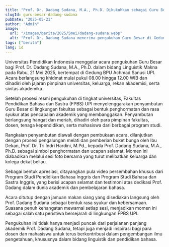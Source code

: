 ```yaml
---
title: "Prof. Dr. Dadang Sudana, M.A., Ph.D. Dikukuhkan sebagai Guru Besar dalam Bidang Linguistik Makna"
slugId: guru-besar-dadang-sudana
pubDate: "2025-05-21"
author: "Admin"
image:
  url: "/images/berita/2025/5mei/dadang-sudana.webp"
  alt: "Prof. Dr. Dadang Sudana menerima pengukuhan Guru Besar di Gedung BPU Achmad Sanusi UPI"
tags: ["berita"]
lang: id
---
```


Universitas Pendidikan Indonesia menggelar acara pengukuhan Guru Besar bagi Prof. Dr. Dadang Sudana, M.A., Ph.D. dalam bidang Linguistik Makna pada Rabu, 21 Mei 2025, bertempat di Gedung BPU Achmad Sanusi UPI. Acara berlangsung khidmat mulai pukul 08.00 hingga 12.00 WIB dan dihadiri oleh jajaran pimpinan universitas, keluarga, rekan akademisi, serta sivitas akademika.

Setelah prosesi resmi pengukuhan di tingkat universitas, Fakultas Pendidikan Bahasa dan Sastra (FPBS) UPI menyelenggarakan penyambutan Guru Besar di lingkungan fakultas sebagai bentuk penghormatan dan rasa syukur atas pencapaian akademik yang membanggakan. Penyambutan berlangsung hangat dan meriah, dihadiri oleh para pimpinan fakultas, dosen, tenaga kependidikan, serta mahasiswa dari berbagai program studi.

Rangkaian penyambutan diawali dengan pembukaan acara, dilanjutkan dengan prosesi pengalungan melati dan pemberian buket bunga oleh Ibu Dekan, Prof. Dr. Tri Indri Hardini, M.Pd., kepada Prof. Dadang Sudana, M.A., Ph.D. sebagai simbol penghormatan dan ucapan selamat. Momen ini diabadikan melalui sesi foto bersama yang turut melibatkan keluarga dan kolega dekat beliau.

Sebagai bentuk apresiasi, ditayangkan pula video persembahan khusus dari Program Studi Pendidikan Bahasa Inggris dan Program Studi Bahasa dan Sastra Inggris, yang berisi ucapan selamat dan testimoni atas dedikasi Prof. Dadang dalam dunia akademik dan pembelajaran bahasa.

Acara ditutup dengan jamuan makan siang yang disediakan langsung oleh Prof. Dadang Sudana sebagai bentuk rasa syukur dan kebersamaan. Suasana penuh kehangatan mewarnai setiap sesi, menjadikan momen ini sebagai salah satu peristiwa bersejarah di lingkungan FPBS UPI.

Pengukuhan ini tidak hanya menjadi puncak dari perjalanan panjang akademik Prof. Dadang Sudana, tetapi juga menjadi inspirasi bagi para dosen dan mahasiswa untuk terus berkontribusi dalam pengembangan ilmu pengetahuan, khususnya dalam bidang linguistik dan pendidikan bahasa.
